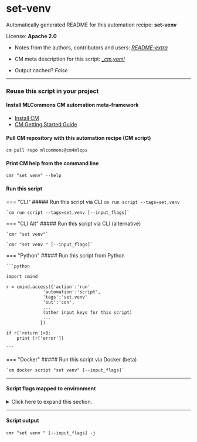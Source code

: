 # set-venv
Automatically generated README for this automation recipe: **set-venv**

License: **Apache 2.0**

* Notes from the authors, contributors and users: [*README-extra*](https://github.com/mlcommons/cm4mlops/tree/main/script/set-venv/README-extra.md)

* CM meta description for this script: *[_cm.yaml](https://github.com/mlcommons/cm4mlops/tree/main/script/set-venv/_cm.yaml)*
* Output cached? *False*

---
### Reuse this script in your project

#### Install MLCommons CM automation meta-framework

* [Install CM](https://docs.mlcommons.org/ck/install)
* [CM Getting Started Guide](https://docs.mlcommons.org/ck/getting-started/)

#### Pull CM repository with this automation recipe (CM script)

```cm pull repo mlcommons@cm4mlops```

#### Print CM help from the command line

````cmr "set venv" --help````

#### Run this script

=== "CLI"
    ##### Run this script via CLI
    `cm run script --tags=set,venv`

    `cm run script --tags=set,venv [--input_flags]`

=== "CLI Alt"
    ##### Run this script via CLI (alternative)

    `cmr "set venv"`

    `cmr "set venv " [--input_flags]`


=== "Python"
    ##### Run this script from Python


    ```python

    import cmind

    r = cmind.access({'action':'run'
                  'automation':'script',
                  'tags':'set,venv'
                  'out':'con',
                  ...
                  (other input keys for this script)
                  ...
                 })

    if r['return']>0:
        print (r['error'])

    ```


=== "Docker"
    ##### Run this script via Docker (beta)

    `cm docker script "set venv" [--input_flags]`

___


#### Script flags mapped to environment
<details>
<summary>Click here to expand this section.</summary>

* `--python=value`  &rarr;  `CM_SET_VENV_PYTHON=value`

**Above CLI flags can be used in the Python CM API as follows:**

```python
r=cm.access({... , "python":...}
```

</details>


___
#### Script output
`cmr "set venv " [--input_flags] -j`